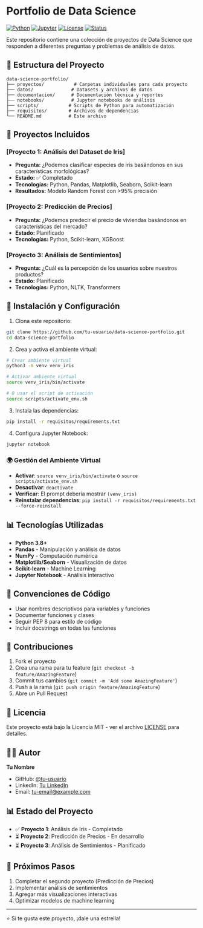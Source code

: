 # Portfolio de Data Science

[![Python](https://img.shields.io/badge/Python-3.8+-blue.svg)](https://www.python.org/downloads/)
[![Jupyter](https://img.shields.io/badge/Jupyter-Notebook-orange.svg)](https://jupyter.org/)
[![License](https://img.shields.io/badge/License-MIT-green.svg)](LICENSE)
[![Status](https://img.shields.io/badge/Status-Active-brightgreen.svg)](https://github.com/tu-usuario/data-science-portfolio)

Este repositorio contiene una colección de proyectos de Data Science que responden a diferentes preguntas y problemas de análisis de datos.

## 📁 Estructura del Proyecto

```
data-science-portfolio/
├── proyectos/           # Carpetas individuales para cada proyecto
├── datos/              # Datasets y archivos de datos
├── documentacion/      # Documentación técnica y reportes
├── notebooks/          # Jupyter notebooks de análisis
├── scripts/           # Scripts de Python para automatización
├── requisitos/        # Archivos de dependencias
└── README.md          # Este archivo
```

## 🎯 Proyectos Incluidos

### [Proyecto 1: Análisis del Dataset de Iris]
- **Pregunta:** ¿Podemos clasificar especies de iris basándonos en sus características morfológicas?
- **Estado:** ✅ Completado
- **Tecnologías:** Python, Pandas, Matplotlib, Seaborn, Scikit-learn
- **Resultados:** Modelo Random Forest con >95% precisión

### [Proyecto 2: Predicción de Precios]
- **Pregunta:** ¿Podemos predecir el precio de viviendas basándonos en características del mercado?
- **Estado:** Planificado
- **Tecnologías:** Python, Scikit-learn, XGBoost

### [Proyecto 3: Análisis de Sentimientos]
- **Pregunta:** ¿Cuál es la percepción de los usuarios sobre nuestros productos?
- **Estado:** Planificado
- **Tecnologías:** Python, NLTK, Transformers

## 🚀 Instalación y Configuración

1. Clona este repositorio:
```bash
git clone https://github.com/tu-usuario/data-science-portfolio.git
cd data-science-portfolio
```

2. Crea y activa el ambiente virtual:
```bash
# Crear ambiente virtual
python3 -m venv venv_iris

# Activar ambiente virtual
source venv_iris/bin/activate

# O usar el script de activación
source scripts/activate_env.sh
```

3. Instala las dependencias:
```bash
pip install -r requisitos/requirements.txt
```

4. Configura Jupyter Notebook:
```bash
jupyter notebook
```

### 🌍 Gestión del Ambiente Virtual

- **Activar**: `source venv_iris/bin/activate` o `source scripts/activate_env.sh`
- **Desactivar**: `deactivate`
- **Verificar**: El prompt debería mostrar `(venv_iris)`
- **Reinstalar dependencias**: `pip install -r requisitos/requirements.txt --force-reinstall`

## 📊 Tecnologías Utilizadas

- **Python 3.8+**
- **Pandas** - Manipulación y análisis de datos
- **NumPy** - Computación numérica
- **Matplotlib/Seaborn** - Visualización de datos
- **Scikit-learn** - Machine Learning
- **Jupyter Notebook** - Análisis interactivo

## 📝 Convenciones de Código

- Usar nombres descriptivos para variables y funciones
- Documentar funciones y clases
- Seguir PEP 8 para estilo de código
- Incluir docstrings en todas las funciones

## 🤝 Contribuciones

1. Fork el proyecto
2. Crea una rama para tu feature (`git checkout -b feature/AmazingFeature`)
3. Commit tus cambios (`git commit -m 'Add some AmazingFeature'`)
4. Push a la rama (`git push origin feature/AmazingFeature`)
5. Abre un Pull Request

## 📄 Licencia

Este proyecto está bajo la Licencia MIT - ver el archivo [LICENSE](LICENSE) para detalles.

## 👨‍💻 Autor

**Tu Nombre**
- GitHub: [@tu-usuario](https://github.com/tu-usuario)
- LinkedIn: [Tu LinkedIn](https://linkedin.com/in/tu-perfil)
- Email: tu-email@example.com

## 📊 Estado del Proyecto

- ✅ **Proyecto 1**: Análisis de Iris - Completado
- ⏳ **Proyecto 2**: Predicción de Precios - En desarrollo
- ⏳ **Proyecto 3**: Análisis de Sentimientos - Planificado

## 🎯 Próximos Pasos

1. Completar el segundo proyecto (Predicción de Precios)
2. Implementar análisis de sentimientos
3. Agregar más visualizaciones interactivas
4. Optimizar modelos de machine learning

---

⭐ Si te gusta este proyecto, ¡dale una estrella! 